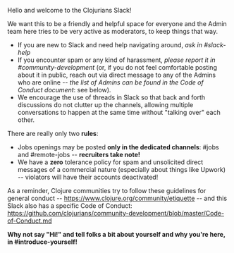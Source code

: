 Hello and welcome to the Clojurians Slack!

We want this to be a friendly and helpful space for everyone and the Admin team here tries to be very active as moderators, to keep things that way.
* If you are new to Slack and need help navigating around, _ask in #slack-help_
* If you encounter spam or any kind of harassment, _please report it in #community-development_ (or, if you do not feel comfortable posting about it in public, reach out via direct message to any of the Admins who are online -- _the list of Admins can be found in the Code of Conduct document_: see below).
* We encourage the use of threads in Slack so that back and forth discussions do not clutter up the channels, allowing multiple conversations to happen at the same time without "talking over" each other.


There are really only two **rules**:
* Jobs openings may be posted **only in the dedicated channels**: #jobs and #remote-jobs -- **recruiters take note!**
* We have a **zero** tolerance policy for spam and unsolicited direct messages of a commercial nature (especially about things like Upwork) -- violators will have their accounts deactivated!

As a reminder, Clojure communities try to follow these guidelines for general conduct -- https://www.clojure.org/community/etiquette -- and this Slack also has a specific Code of Conduct: https://github.com/clojurians/community-development/blob/master/Code-of-Conduct.md

**Why not say "Hi!" and tell folks a bit about yourself and why you're here, in #introduce-yourself!**
